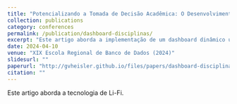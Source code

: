 ```yaml
---
title: "Potencializando a Tomada de Decisão Acadêmica: O Desenvolvimento de um Dashboard Dinâmico para as Disciplinas do Curso de Ciência da Computação"
collection: publications
category: conferences
permalink: /publication/dashboard-disciplinas/
excerpt: "Este artigo aborda a implementação de um dashboard dinâmico utilizando a ferramenta PowerBI. Este dashboard tem como objetivo auxiliar os alunos do curso de Ciência da Computação da Universidade Federal de Santa Maria a fazerem uma escolha mais informada a respeito das disciplinas que irão cursar."
date: 2024-04-10
venue: "XIX Escola Regional de Banco de Dados (2024)"
slidesurl: ""
paperurl: "http://gvheisler.github.io/files/papers/dashboard-disciplinas.pdf"
citation: ""
---
```



Este artigo aborda a tecnologia de Li-Fi.